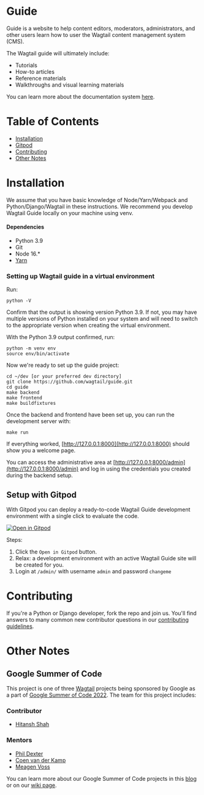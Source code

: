 # Guide

Guide is a website to help content editors, moderators, administrators, and other users learn how to user the Wagtail content management system (CMS).

The Wagtail guide will ultimately include:
- Tutorials 
- How-to articles
- Reference materials
- Walkthroughs and visual learning materials

You can learn more about the documentation system [here](https://documentation.divio.com/).

# Table of Contents

- [Installation](#installation)
- [Gitpod](#gitpod)
- [Contributing](#contributing)
- [Other Notes](#other-notes)

# Installation

We assume that you have basic knowledge of Node/Yarn/Webpack and Python/Django/Wagtail in these instructions. We recommend you develop Wagtail Guide locally on your machine using venv.

#### Dependencies
- Python 3.9
- Git
- Node 16.*
- [Yarn](https://yarnpkg.com/)

### Setting up Wagtail guide in a virtual environment

Run:

    python -V

Confirm that the output is showing version Python 3.9. If not, you may have multiple versions of Python installed on your system and will need to switch to the appropriate version when creating the virtual environment.

With the Python 3.9 output confirmed, run:

    python -m venv env
    source env/bin/activate

Now we're ready to set up the guide project:

    cd ~/dev [or your preferred dev directory]
    git clone https://github.com/wagtail/guide.git
    cd guide
    make backend
    make frontend
    make buildfixtures

Once the backend and frontend have been set up, you can run the development server with:

    make run

If everything worked, [http://127.0.0.1:8000](http://127.0.0.1:8000) should show you a welcome page.

You can access the administrative area at [http://127.0.0.1:8000/admin](http://127.0.0.1:8000/admin) and log in using the credentials you created during the backend setup. 

## Setup with Gitpod

With Gitpod you can deploy a ready-to-code Wagtail Guide development environment with a single click to evaluate the code.

[![Open in Gitpod](https://gitpod.io/button/open-in-gitpod.svg)](https://gitpod.io/#https://github.com/wagtail/guide)

Steps:

1. Click the ``Open in Gitpod`` button.
2. Relax: a development environment with an active Wagtail Guide site will be created for you.
3. Login at `/admin/` with username `admin` and password `changeme`


# Contributing

If you're a Python or Django developer, fork the repo and join us. You'll find answers to many common new contributor questions in our [contributing guidelines](https://docs.wagtail.org/en/stable/contributing/index.html).

# Other Notes

## Google Summer of Code

This project is one of three [Wagtail](https://wagtail.org/) projects being sponsored by Google as a part of [Google Summer of Code 2022](https://summerofcode.withgoogle.com/). The team for this project includes:

### Contributor

- [Hitansh Shah](https://github.com/Hitansh-Shah)

### Mentors

- [Phil Dexter](https://github.com/phildexter)
- [Coen van der Kamp](https://github.com/allcaps)
- [Meagen Voss](https://github.com/vossisboss)


You can learn more about our Google Summer of Code projects in this [blog](https://wagtail.org/blog/wagtail-cms-projects-for-google-summer-of-code-2022/) or on our [wiki page](https://github.com/wagtail/wagtail/wiki/Google-Summer-of-Code-2022).
